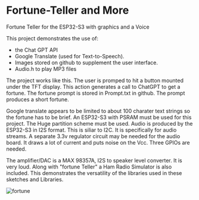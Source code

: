 # Fortune-Teller and More
Fortune Teller for the ESP32-S3 with graphics and a Voice

This project demonstrates the use of:

* the Chat GPT API
* Google Translate (used for Text-to-Speech).  
* Images stored on github to supplement the user interface.
* Audio.h to play MP3 files

The project works like this.  The user is promped to hit a button mounted under the TFT display. This action generates a call to ChatGPT to get a fortune.  The fortune prompt is stored in Prompt.txt in github.  The prompt produces a short fortune.  

Google translate appears to be limited to about 100 charater text strings so the fortune has to be brief. An ESP32-S3 with PSRAM must be used for this project. The Huge partition scheme must be used.  Audio is produced by the ESP32-S3 in I2S format.  This is siliar to I2C.  It is specifically for audio streams.  A separate 3.3v regulator circuit may be needed for the audio board. It draws a lot of current and puts noise on the Vcc.  Three GPIOs are needed.

The amplifier/DAC is a MAX 98357A, I2S to speaker level converter.  It is very loud.  Along with "fortune Teller" a Ham Radio Simulator is also included.  This demonstrates the versatility of the libraries used in these sketches and Libraries.

![fortune](https://github.com/user-attachments/assets/e9bc1ecd-8b50-4ef0-8462-ecb36f2eecf6)

